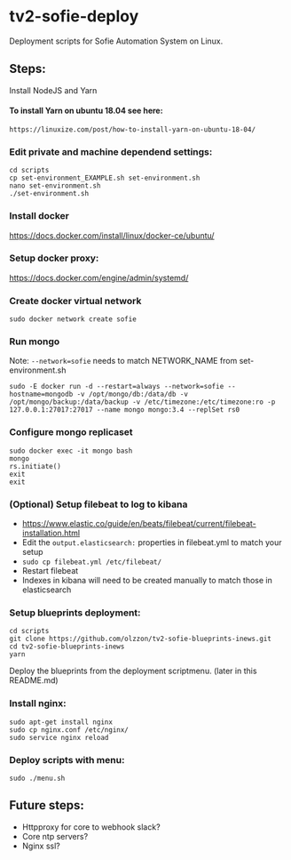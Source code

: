 # tv2-sofie-deploy
Deployment scripts for Sofie Automation System on Linux.

## Steps:

Install NodeJS and Yarn

#### To install Yarn on ubuntu 18.04 see here:
```
https://linuxize.com/post/how-to-install-yarn-on-ubuntu-18-04/
```


### Edit private and machine dependend settings:
```
cd scripts
cp set-environment_EXAMPLE.sh set-environment.sh
nano set-environment.sh
./set-environment.sh
```
### Install docker
https://docs.docker.com/install/linux/docker-ce/ubuntu/

### Setup docker proxy:
https://docs.docker.com/engine/admin/systemd/ 

### Create docker virtual network
```
sudo docker network create sofie
```
### Run mongo
Note: `--network=sofie` needs to match NETWORK_NAME from set-environment.sh
```
sudo -E docker run -d --restart=always --network=sofie --hostname=mongodb -v /opt/mongo/db:/data/db -v /opt/mongo/backup:/data/backup -v /etc/timezone:/etc/timezone:ro -p 127.0.0.1:27017:27017 --name mongo mongo:3.4 --replSet rs0
```
### Configure mongo replicaset
```
sudo docker exec -it mongo bash
mongo
rs.initiate()
exit
exit
```

### (Optional) Setup filebeat to log to kibana
* https://www.elastic.co/guide/en/beats/filebeat/current/filebeat-installation.html
* Edit the `output.elasticsearch:` properties in filebeat.yml to match your setup
* `sudo cp filebeat.yml /etc/filebeat/`
* Restart filebeat
* Indexes in kibana will need to be created manually to match those in elasticsearch

### Setup blueprints deployment:
```
cd scripts
git clone https://github.com/olzzon/tv2-sofie-blueprints-inews.git
cd tv2-sofie-blueprints-inews
yarn
```
Deploy the blueprints from the deployment scriptmenu. (later in this README.md)

### Install nginx:
```
sudo apt-get install nginx
sudo cp nginx.conf /etc/nginx/
sudo service nginx reload
```

### Deploy scripts with menu:
```
sudo ./menu.sh
```

## Future steps:
- Httpproxy for core to webhook slack?
- Core ntp servers?
- Nginx ssl?
